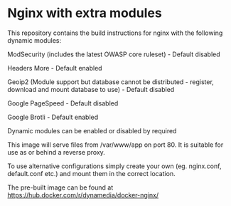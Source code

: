 # Nginx with extra modules

This repository contains the build instructions for nginx with the following dynamic modules:

ModSecurity (includes the latest OWASP core ruleset) - Default disabled

Headers More - Default enabled

Geoip2 (Module support but database cannot be distributed - register, download and mount database to use) - Default disabled

Google PageSpeed - Default disabled

Google Brotli - Default enabled

Dynamic modules can be enabled or disabled by required

This image will serve files from /var/www/app on port 80. It is suitable for use as or behind a reverse proxy.

To use alternative configurations simply create your own (eg. nginx.conf, default.conf etc.) and mount them in the correct location.

The pre-built image can be found at https://hub.docker.com/r/dynamedia/docker-nginx/

